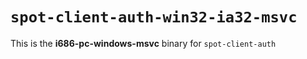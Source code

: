# `spot-client-auth-win32-ia32-msvc`

This is the **i686-pc-windows-msvc** binary for `spot-client-auth`
